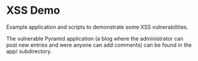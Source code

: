 XSS Demo
========

Example application and scripts to demonstrate some XSS vulnerabilities.

The vulnerable Pyramid application (a blog where the administrator can post new
entries and were anyone can add comments) can be found in the app/
subdirectory.
